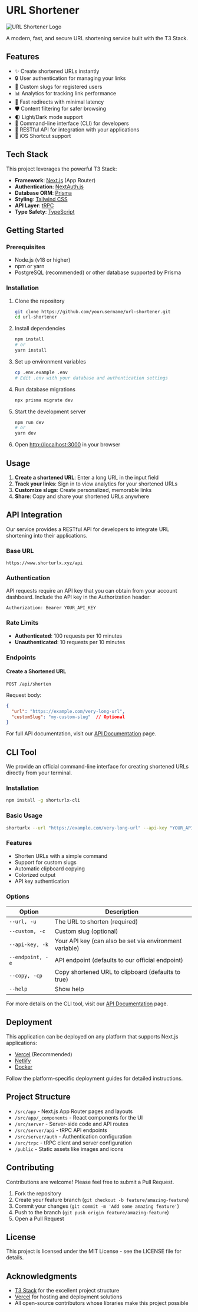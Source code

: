 # URL Shortener

![URL Shortener Logo](/public/Logo.png)

A modern, fast, and secure URL shortening service built with the T3 Stack.

## Features

- ✨ Create shortened URLs instantly
- 🔒 User authentication for managing your links
- 🔗 Custom slugs for registered users
- 📊 Analytics for tracking link performance
- 🚀 Fast redirects with minimal latency
- 🛡️ Content filtering for safer browsing
- 🌓 Light/Dark mode support
- 🧰 Command-line interface (CLI) for developers
- 🔌 RESTful API for integration with your applications
- 📱 iOS Shortcut support

## Tech Stack

This project leverages the powerful T3 Stack:

- **Framework**: [Next.js](https://nextjs.org) (App Router)
- **Authentication**: [NextAuth.js](https://next-auth.js.org)
- **Database ORM**: [Prisma](https://prisma.io)
- **Styling**: [Tailwind CSS](https://tailwindcss.com)
- **API Layer**: [tRPC](https://trpc.io)
- **Type Safety**: [TypeScript](https://www.typescriptlang.org/)

## Getting Started

### Prerequisites

- Node.js (v18 or higher)
- npm or yarn
- PostgreSQL (recommended) or other database supported by Prisma

### Installation

1. Clone the repository
   ```bash
   git clone https://github.com/yourusername/url-shortener.git
   cd url-shortener
   ```

2. Install dependencies
   ```bash
   npm install
   # or
   yarn install
   ```

3. Set up environment variables
   ```bash
   cp .env.example .env
   # Edit .env with your database and authentication settings
   ```

4. Run database migrations
   ```bash
   npx prisma migrate dev
   ```

5. Start the development server
   ```bash
   npm run dev
   # or
   yarn dev
   ```

6. Open [http://localhost:3000](http://localhost:3000) in your browser

## Usage

1. **Create a shortened URL**: Enter a long URL in the input field
2. **Track your links**: Sign in to view analytics for your shortened URLs
3. **Customize slugs**: Create personalized, memorable links
4. **Share**: Copy and share your shortened URLs anywhere

## API Integration

Our service provides a RESTful API for developers to integrate URL shortening into their applications.

### Base URL
```
https://www.shorturlx.xyz/api
```

### Authentication
API requests require an API key that you can obtain from your account dashboard. Include the API key in the Authorization header:

```
Authorization: Bearer YOUR_API_KEY
```

### Rate Limits
- **Authenticated**: 100 requests per 10 minutes
- **Unauthenticated**: 10 requests per 10 minutes

### Endpoints

#### Create a Shortened URL
```
POST /api/shorten
```

Request body:
```json
{
  "url": "https://example.com/very-long-url",
  "customSlug": "my-custom-slug"  // Optional
}
```

For full API documentation, visit our [API Documentation](https://www.shorturlx.xyz/api-docs) page.

## CLI Tool

We provide an official command-line interface for creating shortened URLs directly from your terminal.

### Installation

```bash
npm install -g shorturlx-cli
```

### Basic Usage

```bash
shorturlx --url "https://example.com/very-long-url" --api-key "YOUR_API_KEY"
```

### Features

- Shorten URLs with a simple command
- Support for custom slugs
- Automatic clipboard copying
- Colorized output
- API key authentication

### Options

| Option | Description |
|--------|-------------|
| `--url, -u` | The URL to shorten (required) |
| `--custom, -c` | Custom slug (optional) |
| `--api-key, -k` | Your API key (can also be set via environment variable) |
| `--endpoint, -e` | API endpoint (defaults to our official endpoint) |
| `--copy, -cp` | Copy shortened URL to clipboard (defaults to true) |
| `--help` | Show help |

For more details on the CLI tool, visit our [API Documentation](https://www.shorturlx.xyz/api-docs) page.

## Deployment

This application can be deployed on any platform that supports Next.js applications:

- [Vercel](https://vercel.com) (Recommended)
- [Netlify](https://netlify.com)
- [Docker](https://www.docker.com/)

Follow the platform-specific deployment guides for detailed instructions.

## Project Structure

- `/src/app` - Next.js App Router pages and layouts
- `/src/app/_components` - React components for the UI
- `/src/server` - Server-side code and API routes
- `/src/server/api` - tRPC API endpoints
- `/src/server/auth` - Authentication configuration
- `/src/trpc` - tRPC client and server configuration
- `/public` - Static assets like images and icons

## Contributing

Contributions are welcome! Please feel free to submit a Pull Request.

1. Fork the repository
2. Create your feature branch (`git checkout -b feature/amazing-feature`)
3. Commit your changes (`git commit -m 'Add some amazing feature'`)
4. Push to the branch (`git push origin feature/amazing-feature`)
5. Open a Pull Request

## License

This project is licensed under the MIT License - see the LICENSE file for details.

## Acknowledgments

- [T3 Stack](https://create.t3.gg/) for the excellent project structure
- [Vercel](https://vercel.com) for hosting and deployment solutions
- All open-source contributors whose libraries make this project possible
